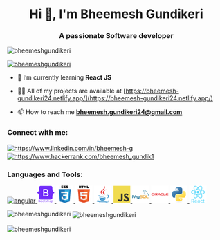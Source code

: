 <h1 align="center">Hi 👋, I'm Bheemesh Gundikeri</h1>
<h3 align="center">A passionate Software developer</h3>

<p align="left"> <img src="https://komarev.com/ghpvc/?username=bheemeshgundikeri&label=Profile%20views&color=0e75b6&style=flat" alt="bheemeshgundikeri" /> </p>

<p align="left"> <a href="https://github.com/ryo-ma/github-profile-trophy"><img src="https://github-profile-trophy.vercel.app/?username=bheemeshgundikeri" alt="bheemeshgundikeri" /></a> </p>

- 🌱 I’m currently learning **React JS**

- 👨‍💻 All of my projects are available at [https://bheemesh-gundikeri24.netlify.app/](https://bheemesh-gundikeri24.netlify.app/)

- 📫 How to reach me **bheemesh.gundikeri24@gmail.com**

<h3 align="left">Connect with me:</h3>
<p align="left">
<a href="https://linkedin.com/in/https://www.linkedin.com/in/bheemesh-g" target="blank"><img align="center" src="https://raw.githubusercontent.com/rahuldkjain/github-profile-readme-generator/master/src/images/icons/Social/linked-in-alt.svg" alt="https://www.linkedin.com/in/bheemesh-g" height="30" width="40" /></a>
<a href="https://www.hackerrank.com/https://www.hackerrank.com/bheemesh_gundik1" target="blank"><img align="center" src="https://raw.githubusercontent.com/rahuldkjain/github-profile-readme-generator/master/src/images/icons/Social/hackerrank.svg" alt="https://www.hackerrank.com/bheemesh_gundik1" height="30" width="40" /></a>
</p>

<h3 align="left">Languages and Tools:</h3>
<p align="left"> <a href="https://angular.io" target="_blank" rel="noreferrer"> <img src="https://angular.io/assets/images/logos/angular/angular.svg" alt="angular" width="40" height="40"/> </a> <a href="https://getbootstrap.com" target="_blank" rel="noreferrer"> <img src="https://raw.githubusercontent.com/devicons/devicon/master/icons/bootstrap/bootstrap-plain-wordmark.svg" alt="bootstrap" width="40" height="40"/> </a> <a href="https://www.w3schools.com/css/" target="_blank" rel="noreferrer"> <img src="https://raw.githubusercontent.com/devicons/devicon/master/icons/css3/css3-original-wordmark.svg" alt="css3" width="40" height="40"/> </a> <a href="https://www.w3.org/html/" target="_blank" rel="noreferrer"> <img src="https://raw.githubusercontent.com/devicons/devicon/master/icons/html5/html5-original-wordmark.svg" alt="html5" width="40" height="40"/> </a> <a href="https://www.java.com" target="_blank" rel="noreferrer"> <img src="https://raw.githubusercontent.com/devicons/devicon/master/icons/java/java-original.svg" alt="java" width="40" height="40"/> </a> <a href="https://developer.mozilla.org/en-US/docs/Web/JavaScript" target="_blank" rel="noreferrer"> <img src="https://raw.githubusercontent.com/devicons/devicon/master/icons/javascript/javascript-original.svg" alt="javascript" width="40" height="40"/> </a> <a href="https://www.mysql.com/" target="_blank" rel="noreferrer"> <img src="https://raw.githubusercontent.com/devicons/devicon/master/icons/mysql/mysql-original-wordmark.svg" alt="mysql" width="40" height="40"/> </a> <a href="https://www.oracle.com/" target="_blank" rel="noreferrer"> <img src="https://raw.githubusercontent.com/devicons/devicon/master/icons/oracle/oracle-original.svg" alt="oracle" width="40" height="40"/> </a> <a href="https://www.python.org" target="_blank" rel="noreferrer"> <img src="https://raw.githubusercontent.com/devicons/devicon/master/icons/python/python-original.svg" alt="python" width="40" height="40"/> </a> <a href="https://reactjs.org/" target="_blank" rel="noreferrer"> <img src="https://raw.githubusercontent.com/devicons/devicon/master/icons/react/react-original-wordmark.svg" alt="react" width="40" height="40"/> </a> </p>

<p><img align="left" src="https://github-readme-stats.vercel.app/api/top-langs?username=bheemeshgundikeri&show_icons=true&locale=en&layout=compact" alt="bheemeshgundikeri" /></p>

<p>&nbsp;<img align="center" src="https://github-readme-stats.vercel.app/api?username=bheemeshgundikeri&show_icons=true&locale=en" alt="bheemeshgundikeri" /></p>

<p><img align="center" src="https://github-readme-streak-stats.herokuapp.com/?user=bheemeshgundikeri&" alt="bheemeshgundikeri" /></p>

